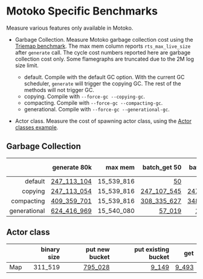 # Motoko Specific Benchmarks

Measure various features only available in Motoko.

* Garbage Collection. Measure Motoko garbage collection cost using the [Triemap benchmark](https://github.com/dfinity/canister-profiling/blob/main/collections/motoko/src/triemap.mo). The max mem column reports `rts_max_live_size` after `generate` call. The cycle cost numbers reported here are garbage collection cost only. Some flamegraphs are truncated due to the 2M log size limit.

  - default. Compile with the default GC option. With the current GC scheduler, `generate` will trigger the copying GC. The rest of the methods will not trigger GC.
  - copying. Compile with `--force-gc --copying-gc`.
  - compacting. Compile with `--force-gc --compacting-gc`.
  - generational. Compile with `--force-gc --generational-gc`.

* Actor class. Measure the cost of spawning actor class, using the [Actor classes example](https://github.com/dfinity/examples/tree/master/motoko/classes).




## Garbage Collection

| |generate 80k|max mem|batch_get 50|batch_put 50|batch_remove 50|
|--:|--:|--:|--:|--:|--:|
|default|[247_113_104](default_init.svg)|15_539_816|[50](default_get.svg)|[50](default_put.svg)|[50](default_remove.svg)|
|copying|[247_113_054](copying_init.svg)|15_539_816|[247_107_545](copying_get.svg)|[247_259_605](copying_put.svg)|[247_259_929](copying_remove.svg)|
|compacting|[409_359_701](compacting_init.svg)|15_539_816|[308_335_627](compacting_get.svg)|[348_771_032](compacting_put.svg)|[352_659_043](compacting_remove.svg)|
|generational|[624_416_969](generational_init.svg)|15_540_080|[57_019](generational_get.svg)|[1_390_400](generational_put.svg)|[1_060_223](generational_remove.svg)|


## Actor class

| |binary size|put new bucket|put existing bucket|get|
|--|--:|--:|--:|--:|
|Map|311_519|[795_028](map_put.svg)|[9_149](map_put_existing.svg)|[9_493](map_get.svg)|
